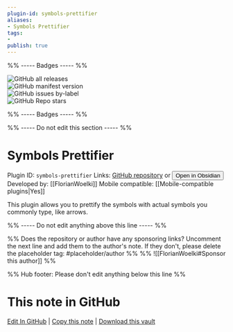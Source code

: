 ```yaml
---
plugin-id: symbols-prettifier
aliases:
- Symbols Prettifier
tags: 
- 
publish: true
---
```


%% ----- Badges ----- %%

![GitHub all releases](https://img.shields.io/github/downloads/FlorianWoelki/obsidian-symbols-prettifier/total?color=573E7A&logo=github&style=for-the-badge)   
![GitHub manifest version](https://img.shields.io/github/manifest-json/v/FlorianWoelki/obsidian-symbols-prettifier?color=573E7A&logo=github&style=for-the-badge)   
![GitHub issues by-label](https://img.shields.io/github/issues/FlorianWoelki/obsidian-symbols-prettifier/help%20wanted?color=573E7A&logo=github&style=for-the-badge)   
![GitHub Repo stars](https://img.shields.io/github/stars/FlorianWoelki/obsidian-symbols-prettifier?color=573E7A&logo=github&style=for-the-badge)

%% ----- Badges ----- %%

%% ----- Do not edit this section ----- %%

# Symbols Prettifier

Plugin ID: `symbols-prettifier`
Links: [GitHub repository](https://github.com/FlorianWoelki/obsidian-symbols-prettifier) or [<button id=HH>Open in Obsidian</button>](obsidian://show-plugin?id=symbols-prettifier)
Developed by: [[FlorianWoelki]]
Mobile compatible: [[Mobile-compatible plugins|Yes]]

This plugin allows you to prettify the symbols with actual symbols you commonly type, like arrows.

%% ----- Do not edit anything above this line ----- %% 

%% Does the repository or author have any sponsoring links? Uncomment the next line and add them to the author's note. If they don't, please delete the placeholder tag: #placeholder/author %%
%% ![[FlorianWoelki#Sponsor this author]] %%

%% Hub footer: Please don't edit anything below this line %%

# This note in GitHub

<span class="git-footer">[Edit In GitHub](https://github.dev/obsidian-community/obsidian-hub/blob/main/02%20-%20Community%20Expansions/02.05%20All%20Community%20Expansions/Plugins/symbols-prettifier.md "git-hub-edit-note") | [Copy this note](https://raw.githubusercontent.com/obsidian-community/obsidian-hub/main/02%20-%20Community%20Expansions/02.05%20All%20Community%20Expansions/Plugins/symbols-prettifier.md "git-hub-copy-note") | [Download this vault](https://github.com/obsidian-community/obsidian-hub/archive/refs/heads/main.zip "git-hub-download-vault") </span>
